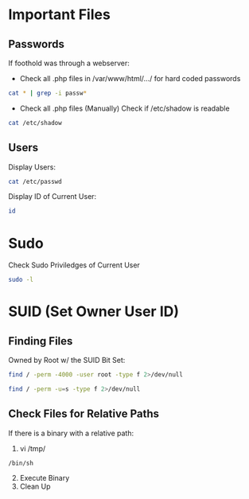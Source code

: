 # Important Files
## Passwords
If foothold was through a webserver:
- Check all .php files in /var/www/html/.../<login> for hard coded passwords
```bash
cat * | grep -i passw*
```
- Check all .php files (Manually)
Check if /etc/shadow is readable
```bash
cat /etc/shadow
```
## Users
Display Users:
```bash
cat /etc/passwd
```
Display ID of Current User:
```bash
id
```

# Sudo 
Check Sudo Priviledges of Current User
```bash
sudo -l
```

# SUID (Set Owner User ID)
## Finding Files 
Owned by Root w/ the SUID Bit Set:
```bash
find / -perm -4000 -user root -type f 2>/dev/null
```
```bash
find / -perm -u=s -type f 2>/dev/null
```
## Check Files for Relative Paths 
If there is a binary with a relative path:
1) vi /tmp/<BIN>
```file
/bin/sh
```
2) Execute Binary
3) Clean Up
